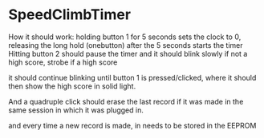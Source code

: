 # SpeedClimbTimer

How it should work: holding button 1 for 5 seconds sets the clock to 0, releasing the long hold (onebutton) after the 5 seconds starts the timer
Hitting button 2 should pause the timer and it should blink slowly if not a high score, strobe if a high score

it should continue blinking until button 1 is pressed/clicked, where it should then show the high score in solid light.

And a quadruple click should erase the last record if it was made in the same session in which it was plugged in.

and every time a new record is made, in needs to be stored in the EEPROM